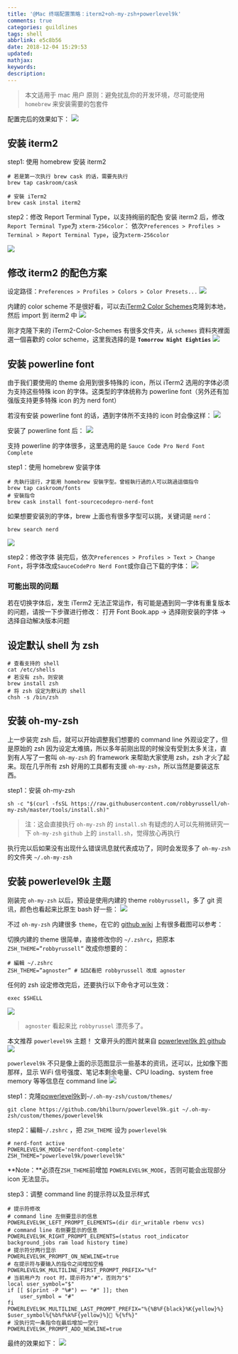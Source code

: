 ```yaml
---
title: '@Mac 终端配置策略：iterm2+oh-my-zsh+powerlevel9k'
comments: true
categories: guildlines
tags: shell
abbrlink: e5c8b56
date: 2018-12-04 15:29:53
updated:
mathjax:
keywords:
description:
---
```


> 本文适用于 mac 用户
> 原则：避免扰乱你的开发环境，尽可能使用 `homebrew` 来安装需要的包套件

配置完后的效果如下：
![](http://ipic-markdown.oss-cn-shanghai.aliyuncs.com/blog/2018-12-04-%E6%95%88%E6%9E%9C%E5%9B%BE.png)

<!--more-->

## 安装 iterm2

step1: 使用 homebrew 安装 iterm2
```shell
# 若是第一次执行 brew cask 的话，需要先执行
brew tap caskroom/cask

# 安裝 iTerm2
brew cask instal iterm2
```

step2：修改 Report Terminal Type，以支持绚丽的配色
安装 iterm2 后，修改 `Report Terminal Type`为 `xterm-256color`：
依次`Preferences > Profiles > Terminal > Report Terminal Type`，设为`xterm-256color`

![](http://ipic-markdown.oss-cn-shanghai.aliyuncs.com/blog/2018-12-04-report%20terminal%20type.png)

## 修改 iterm2 的配色方案

设定路径：`Preferences > Profiles > Colors > Color Presets...`
![](http://ipic-markdown.oss-cn-shanghai.aliyuncs.com/blog/2018-12-04-presets.png)

内建的 color scheme 不是很好看，可以去[iTerm2 Color Schemes](https://github.com/mbadolato/iTerm2-Color-Schemes)克隆到本地，然后 import 到 iterm2 中
![](http://ipic-markdown.oss-cn-shanghai.aliyuncs.com/blog/2018-12-04-import-presets.png)

刚才克隆下来的 iTerm2-Color-Schemes 有很多文件夹，从 `schemes` 資料夾裡面選一個喜歡的 color scheme，这里我选择的是 **`Tomorrow Night Eighties`**
![](http://ipic-markdown.oss-cn-shanghai.aliyuncs.com/blog/2018-12-04-tomorrow%20night%20eighties.png)

## 安装 powerline font

由于我们要使用的 theme 会用到很多特殊的 icon，所以 iTerm2 选用的字体必须为支持这些特殊 icon 的字体。这类型的字体统称为 powerline font（另外还有加强版支持更多特殊 icon 的为 nerd font）

若沒有安装 powerline font 的话，遇到字体所不支持的 icon 时会像这样：
![](http://ipic-markdown.oss-cn-shanghai.aliyuncs.com/blog/2018-12-04-non%20powerline%20font.png)

安装了 powerline font 后：
![](http://ipic-markdown.oss-cn-shanghai.aliyuncs.com/blog/2018-12-04-1-0lPAd28LbancmQuHgnDyNg.png)

支持 powerline 的字体很多，这里选用的是 `Sauce Code Pro Nerd Font Complete`

step1：使用 homebrew 安装字体
```shell
# 先執行這行，才能用 homebrew 安裝字型。曾經執行過的人可以跳過這個指令
brew tap caskroom/fonts
# 安裝指令
brew cask install font-sourcecodepro-nerd-font
```

如果想要安装別的字体，brew 上面也有很多字型可以挑，关键词是 `nerd`：
```shell
brew search nerd
```
![](http://ipic-markdown.oss-cn-shanghai.aliyuncs.com/blog/2018-12-04-075240.png)

step2：修改字体
装完后，依次`Preferences > Profiles > Text > Change Font`，将字体改成`SauceCodePro Nerd Font`或你自己下载的字体：
![](http://ipic-markdown.oss-cn-shanghai.aliyuncs.com/blog/2018-12-04-1-Br7NPgYzmLiLsalMiOXC5A.png)

### 可能出现的问题

若在切换字体后，发生 iTerm2 无法正常运作，有可能是遇到同一字体有重复版本的问题，请按一下步骤进行修改：
打开 Font Book.app -> 选择刚安装的字体 -> 选择自动解决版本问题

## 设定默认 shell 为 zsh

```
# 查看支持的 shell
cat /etc/shells
# 若没有 zsh，则安装
brew install zsh
# 将 zsh 设定为默认的 shell
chsh -s /bin/zsh
```

## 安装 oh-my-zsh
上一步装完 zsh 后，就可以开始调整我们想要的 command line 外观设定了，但是原始的 zsh 因为设定太难搞，所以多年前刚出现的时候没有受到太多关注，直到有人写了一套叫 `oh-my-zsh` 的 framework 来帮助大家使用 zsh，zsh 才火了起来。现在几乎所有 zsh 好用的工具都有支援 `oh-my-zsh`，所以当然是要装这东西。

step1：安装 oh-my-zsh
```
sh -c "$(curl -fsSL https://raw.githubusercontent.com/robbyrussell/oh-my-zsh/master/tools/install.sh)"
```
>注：这会直接执行 `oh-my-zsh` 的 `install.sh` 有疑虑的人可以先稍微研究一下 `oh-my-zsh` `github` 上的 `install.sh`，觉得放心再执行

执行完以后如果没有出现什么错误讯息就代表成功了，同时会发现多了 `oh-my-zsh` 的文件夹 `~/.oh-my-zsh`

## 安装 powerlevel9k 主题

刚装完 `oh-my-zsh` 以后，预设是使用内建的 theme `robbyrussell`，多了 git 资讯，颜色也看起来比原生 bash 好一些：
![](http://ipic-markdown.oss-cn-shanghai.aliyuncs.com/blog/2018-12-04-1-1TqBIUz998aoEAoepG4mbw.png)

不过 `oh-my-zsh` 内建很多 `theme`，在它的 [github wiki](https://github.com/robbyrussell/oh-my-zsh/wiki/themes) 上有很多截图可以参考：


切换内建的 theme 很简单，直接修改你的 `~/.zshrc`，把原本 `ZSH_THEME=”robbyrussell”` 改成你想要的：
```shell
# 編輯 ~/.zshrc
ZSH_THEME=”agnoster” # 試試看把 robbyrussell 改成 agnoster
```
任何的 zsh 设定修改完后，还要执行以下命令才可以生效：
```shell
exec $SHELL
```
![](http://ipic-markdown.oss-cn-shanghai.aliyuncs.com/blog/2018-12-04-1-Dj2trYBv3hgFg4LOIlMtWg.png)
> `agnoster` 看起来比 `robbyrussel` 漂亮多了。

本文推荐 `powerlevel9k` 主题！
文章开头的图片就来自 [powerlevel9k 的 github](https://github.com/bhilburn/powerlevel9k)
![](http://ipic-markdown.oss-cn-shanghai.aliyuncs.com/blog/2018-12-04-1-OwwhfTqbc8IUaZnCAYXt7g.gif)

`powerlevel9k` 不只是像上面的示范图显示一些基本的资讯，还可以，比如像下图那样，显示 WiFi 信号强度、笔记本剩余电量、CPU loading、system free memory 等等信息在 command line
![](http://ipic-markdown.oss-cn-shanghai.aliyuncs.com/blog/2018-12-04-1-Ixhmm4KVixyzZolr-OTV3w.png)

step1：克隆[powerlevel9k](https://github.com/bhilburn/powerlevel9k)到`~/.oh-my-zsh/custom/themes/`

```shell
git clone https://github.com/bhilburn/powerlevel9k.git ~/.oh-my-zsh/custom/themes/powerlevel9k
```

step2：編輯`~/.zshrc` ，把 `ZSH_THEME` 设为 `powerlevel9k`
```
# nerd-font active
POWERLEVEL9K_MODE='nerdfont-complete'
ZSH_THEME="powerlevel9k/powerlevel9k"
```
**Note：**必须在`ZSH_THEME`前增加 `POWERLEVEL9K_MODE`，否则可能会出现部分 icon 无法显示。

step3：调整 command line 的提示符以及显示样式
```
# 提示符修改
# command line 左侧要显示的信息
POWERLEVEL9K_LEFT_PROMPT_ELEMENTS=(dir dir_writable rbenv vcs)
# command line 右侧要显示的信息
POWERLEVEL9K_RIGHT_PROMPT_ELEMENTS=(status root_indicator background_jobs ram load history time)
# 提示符分两行显示
POWERLEVEL9K_PROMPT_ON_NEWLINE=true
# 在提示符与要输入的指令之间增加空格
POWERLEVEL9K_MULTILINE_FIRST_PROMPT_PREFIX="%f"
# 当前用户为 root 时，提示符为"#"，否则为"$"
local user_symbol="$"
if [[ $(print -P "%#") =~ "#" ]]; then
    user_symbol = "#"
fi
POWERLEVEL9K_MULTILINE_LAST_PROMPT_PREFIX="%{%B%F{black}%K{yellow}%} $user_symbol%{%b%f%k%F{yellow}%} %{%f%}"
# 没执行完一条指令在最后增加一空行
POWERLEVEL9K_PROMPT_ADD_NEWLINE=true
```

最终的效果如下：
![](http://ipic-markdown.oss-cn-shanghai.aliyuncs.com/blog/2018-12-04-072643.png)